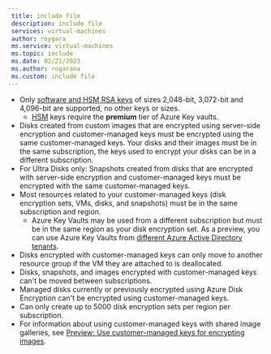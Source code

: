 ```yaml
---
 title: include file
 description: include file
 services: virtual-machines
 author: roygara
 ms.service: virtual-machines
 ms.topic: include
 ms.date: 02/21/2023
 ms.author: rogarana
 ms.custom: include file
---
```

- Only [software and HSM RSA keys](../articles/key-vault/keys/about-keys.md) of sizes 2,048-bit, 3,072-bit and 4,096-bit are supported, no other keys or sizes.
    - [HSM](../articles/key-vault/keys/hsm-protected-keys.md) keys require the **premium** tier of Azure Key vaults.
- Disks created from custom images that are encrypted using server-side encryption and customer-managed keys must be encrypted using the same customer-managed keys. Your disks and their images must be in the same subscription, the keys used to encrypt your disks can be in a different subscription.
- For Ultra Disks only: Snapshots created from disks that are encrypted with server-side encryption and customer-managed keys must be encrypted with the same customer-managed keys.
- Most resources related to your customer-managed keys (disk encryption sets, VMs, disks, and snapshots) must be in the same subscription and region.
    - Azure Key Vaults may be used from a different subscription but must be in the same region as your disk encryption set. As a preview, you can use Azure Key Vaults from [different Azure Active Directory tenants](../articles/virtual-machines/disks-cross-tenant-customer-managed-keys.md).
- Disks encrypted with customer-managed keys can only move to another resource group if the VM they are attached to is deallocated.
- Disks, snapshots, and images encrypted with customer-managed keys can't be moved between subscriptions.
- Managed disks currently or previously encrypted using Azure Disk Encryption can't be encrypted using customer-managed keys.
- Can only create up to 5000 disk encryption sets per region per subscription.
- For information about using customer-managed keys with shared image galleries, see [Preview: Use customer-managed keys for encrypting images](../articles/virtual-machines/image-version-encryption.md).
